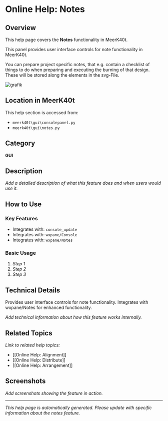 # Online Help: Notes

## Overview

This help page covers the **Notes** functionality in MeerK40t.

This panel provides user interface controls for note functionality in MeerK40t.

You can prepare project specific notes, that e.g. contain a checklist of things to do when preparing and executing the burning of that design. These will be stored along the elements in the svg-File.

![grafik](https://github.com/meerk40t/meerk40t/assets/2670784/4da42a95-23f6-4c90-b296-5f35e1b328e6)

## Location in MeerK40t

This help section is accessed from:
- `meerk40t\gui\consolepanel.py`
- `meerk40t\gui\notes.py`

## Category

**GUI**

## Description

*Add a detailed description of what this feature does and when users would use it.*

## How to Use

### Key Features

- Integrates with: `console_update`
- Integrates with: `wxpane/Console`
- Integrates with: `wxpane/Notes`

### Basic Usage

1. *Step 1*
2. *Step 2*
3. *Step 3*

## Technical Details

Provides user interface controls for note functionality. Integrates with wxpane/Notes for enhanced functionality.

*Add technical information about how this feature works internally.*

## Related Topics

*Link to related help topics:*

- [[Online Help: Alignment]]
- [[Online Help: Distribute]]
- [[Online Help: Arrangement]]

## Screenshots

*Add screenshots showing the feature in action.*

---

*This help page is automatically generated. Please update with specific information about the notes feature.*
